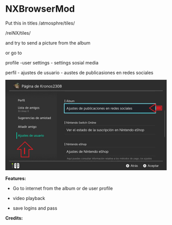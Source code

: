 # NXBrowserMod

Put this in titles
/atmosphre/tiles/

/reiNX/tiles/

and try to send a picture from the album

or go to

profile -user settings - settings sosial media

perfil - ajustes de usuario - austes de publicasiones en redes sociales

![alt text](enter.jpg)



**Features:**

 * Go to internet from the album or de user profile

 * video playback
 
 * save logins and pass
 
**Credits:**
